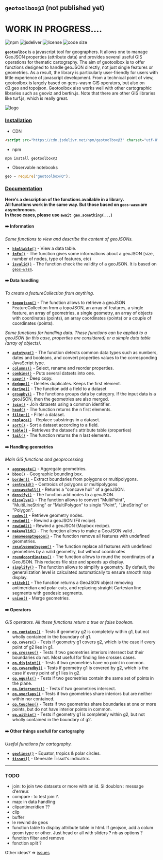 ## `geotoolbox@3` (not published yet)

# WORK IN PROGRESS....

![npm](https://img.shields.io/npm/v/geotoolbox) ![jsdeliver](https://img.shields.io/jsdelivr/npm/hw/geotoolbox) ![license](https://img.shields.io/badge/license-MIT-success) ![code size](https://img.shields.io/github/languages/code-size/riatelab/geotoolbox)

**`geotoolbox`** is a javascript tool for geographers. It allows one to manage GeoJSON properties (attribute data) and provides several useful GIS operations for thematic cartography. The aim of geotoolbox is to offer functions designed to handle geoJSON directly, not just single features or geometries. As a result, the library is particularly user-friendly for users with little experience of javascript development. From a technical point of view, geotoolbox is largely based on geos-wasm GIS operators, but also on d3.geo and topojson. Geotoolbox also works well with other cartographic libraries such as geoviz and bertin.js. Note that there are other GIS libraries like turf.js, which is really great. 

![logo](img/geotoolbox.svg)


### <ins>Installation</ins>

- CDN

``` html
<script src="https://cdn.jsdelivr.net/npm/geotoolbox@3" charset="utf-8"></script>
```

- npm

```
npm install geotoolbox@3
```

- Observable notebooks

``` js
geo = require("geotoolbox@3");
```

### <ins>Documentation</ins>

**Here's a description of the functions available in a library.<br/>All functions work in the same way. But those based on `geos-wasm` are asynchronous.<br/>In these cases, please use `await geo.something(...)`**


#### ➡️ Information

*Some functions to view and describe the content of geoJSONs.*

- [**`htmltable()`**](global.html#htmltable) - View a data table.
- [**`info()`**](global.html#info) - The function gives some informations about a geoJSON (size, number of nodes, type of features, etc)
- [**`isvalid()`**](global.html#isvalid) - The function check the validity of a geoJSON. It is based on [`geos-wasm`](https://chrispahm.github.io/geos-wasm/).

#### ➡️ Data handling

*To create a featureCollection from anything.*

- [**`togeojson()`**](global.html#togeojson) - The function allows to retrieve a geoJSON FeatureCollection from a topoJSON, an array of features, a single feature, an array of geometries, a single geometry, an array of objects with coordinates (points), an array coordinates (points) or a couple of coordinates (points).

*Some functions for handling data. These functions can be applied to a geoJSON (in this case, properties are considered) or a simple data table (array of objects).*

- [**`autotype()`**](global.html#autotype) - The function detects common data types such as numbers, dates and booleans, and convert properties values to the corresponding JavaScript type.
- [**`columns()`**](global.html#columns) - Select, rename and reorder properties.
- [**`combine()`**](global.html#combine) - Puts several datsets into one.
- [**`copy()`**](global.html#copy) - Deep copy.
- [**`dedupe()`**](global.html#dedupe) - Deletes duplicates. Keeps the first element.
- [**`derive()`**](global.html#derive) - The function add a field to a dataset
- [**`groupby()`**](global.html#groupby) - The functions groups data by category. If the input data is a geoJSON, then the geometries are also merged.
- [**`join()`**](global.html#join) - Join datasets using a common identifier.
- [**`head()`**](global.html#head) - The function returns the n first elements.
- [**`filter()`**](global.html#filter) - Filter a dataset.
- [**`replace()`**](global.html#replace) - Replace substrings in a dataset.
- [**`sort()`**](global.html#sort) - Sort a dataset according to a field.
- [**`table()`**](global.html#table) - Retrieves the dataset's attribute table (properties)
- [**`tail()`**](global.html#tail) - The function returns the n last elements.

#### ➡️ Handling geometries

*Main GIS functions and geoprocessing*

- [**`aggregate()`**](global.html#aggregate) - Aggregate geometries.
- [**`bbox()`**](global.html#bbox) - Geographic bounding box.
- [**`border()`**](global.html#border) - Extract boundaries from polygons or  multipolygons.
- [**`centroid()`**](global.html#centroid) - Centroids of polygons or multipolygons
- [**`concavehull()`**](global.html#concavehull) - Returns a "concave hull" of a geoJSON.
- [**`densify()`**](global.html#densify) - The function add nodes to a geoJSON.
- [**`dissolve()`**](global.html#dissolve) - The function allows to convert "MultiPoint", "MultiLineString" or "MultiPolygon" to single "Point", "LineString" or "Polygon".
- [**`nodes()`**](global.html#nodes) - Retrieve geometry nodes.
- [**`rewind()`**](global.html#rewind) - Rewind a geoJSON (Fil recipe).
- [**`rewind2()`**](global.html#rewind2) - Rewind a geoJSON (Mapbox recipe).
- [**`makevalid()`**](global.html#makevalid) - The function allows to make a GeoJSON valid .
- [**`removeemptygeom()`**](global.html#removeemptygeom) - The function remove all features with undefined geometries.
- [**`resolveemptygeom()`**](global.html#resolveemptygeom) - The function replace all features with undefined geometries by a valid geometry, but without coordinates
- [**`roundcoordinates()`**](global.html#roundcoordinates) - The function allows to round the coordinates of a GeoJSON. This reduces file size and speeds up display.
- [**`simplify()`**](global.html#simplify) - The function allows to simplify a geometry. By default, the generalization level is calculated automatically to ensure smooth map display.
- [**`stitch()`**](global.html#stitch) - The function returns a GeoJSON object removing antimeridian and polar cuts, and replacing straight Cartesian line segments with geodesic segments.
- [**`union()`**](global.html#union) - Merge geometries.

#### ➡️ Operators

*GIS operators. All these functions return a true or false boolean.*

- [**`op.contains()`**](global.html#op/contains) - Tests if geometry g2 is completely within g1, but not wholly contained in the boundary of g1.
- [**`op.covers()`**](global.html#op/covers) - Tests if geometry g1 covers g2, which is the case if every point of g2 lies in g1.
- [**`op.crosses()`**](global.html#op/crosses) - Tests if two geometries interiors intersect but their boundaries do not. Most useful for finding line crosses cases.
- [**`op.disjoint()`**](global.html#op/disjoint) - Tests if two geometries have no point in common.
- [**`op.coveredby()`**](global.html#op/coveredby) - Tests if geometry g1 is covered by g2, which is the case if every point of g1 lies in g2.
- [**`op.equals()`**](global.html#op/equals) - Tests if two geometries contain the same set of points in the plane.
- [**`op.intersects()`**](global.html#op/intersects) - Tests if two geometries intersect.
- [**`op.overlaps()`**](global.html#op/overlaps) - Tests if two geometries share interiors but are neither within nor contained.
- [**`op.touches()`**](global.html#op/touches) - Tests if two geometries share boundaries at one or more points, but do not have interior points in common.
- [**`op.within()`**](global.html#op/within) - Tests if geometry g1 is completely within g2, but not wholly contained in the boundary of g2.

#### ➡️ Other things usefull for cartography

*Useful functions for cartography.*

- [**`geolines()`**](global.html#geolines) - Equator, tropics & polar circles.
- [**`tissot()`**](global.html#tissot) - Generate Tissot's indicatrix.

<hr/>

### TODO

- join: to join two datasets or more with an id. Si doublon : message d'erreur. 
- compare : to test join ?. 
- map: in data handling
- clipantimeridien ??
- clip
- buffer
- le rewind de geos
- function table to display attribute table in html. If geojson, add a colum geom type or other. Just head or all with sliders ? nb as options ?
- function filter and remove
- fonction split ?

Other ideas? => [issues](https://github.com/riatelab/geotoolbox/issues)


